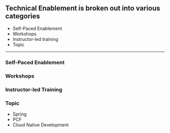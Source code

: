 ## Technical Enablement is broken out into various categories
- Self-Paced Enablement
- Workshops
- Instructor-led training
- Topic

---
### Self-Paced Enablement

### Workshops

### Instructor-led Training

### Topic
- Spring
- PCF
- Cloud Native Development
